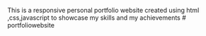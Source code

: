 This is a  responsive personal portfolio website created using html ,css,javascript to showcase my skills and my achievements
 
 
#   p o r t f o l i o w e b s i t e  
 